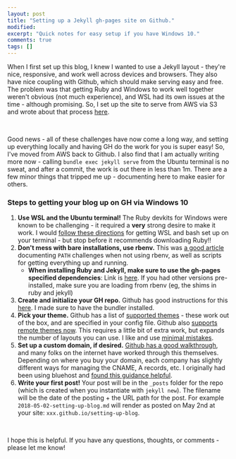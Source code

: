 ```yaml
---
layout: post
title: "Setting up a Jekyll gh-pages site on Github."
modified:
excerpt: "Quick notes for easy setup if you have Windows 10."
comments: true
tags: []
---
```


When I first set up this blog, I knew I wanted to use a Jekyll layout - they're nice, responsive, and work well across devices and browsers. They also have nice coupling with Github, which should make serving easy and free. The problem was that getting Ruby and Windows to work well together weren't obvious (not much experience), and WSL had its own issues at the time - although promising. So, I set up the site to serve from AWS via S3 and wrote about that process [here][0]. 

&nbsp;<Enter> 

Good news - all of these challenges have now come a long way, and setting up everything locally and having GH do the work for you is super easy! So, I've moved from AWS back to Github. I also find that I am actually writing more now - calling `bundle exec jekyll serve` from the Ubuntu terminal is no sweat, and after a commit, the work is out there in less than 1m. There are a few minor things that tripped me up - documenting here to make easier for others. 

### Steps to getting your blog up on GH via Windows 10

1. **Use WSL and the Ubuntu terminal!** The Ruby devkits for Windows were known to be challenging - it required a **very** strong desire to make it work. I would [follow these directions][1] for getting WSL and bash set up on your terminal - but stop before it recommends downloading Ruby!! 
2. **Don't mess with bare installations, use rbenv.** This was [a good article][2] documenting `PATH` challenges when not using rbenv, as well as scripts for getting everything up and running. 
	* **When installing Ruby and Jekyll, make sure to use the gh-pages specified dependencies**: Link is [here][3]. If you had other versions pre-installed, make sure you are loading from rbenv (eg, the shims in ruby and jekyll)
3. **Create and initialize your GH repo.** Github has good instructions for this [here][4]. I made sure to have the bundler installed. 
4. **Pick your theme.** Github has a list of [supported themes][5] - these work out of the box, and are specified in your config file. Github also [supports remote themes now][6]. This requires a little bit of extra work, but expands the number of layouts you can use. I like and use [minimal mistakes][7]. 
5. **Set up a custom domain, if desired.** [Github has a good walkthrough][8], and many folks on the internet have worked through this themselves. Depending on where you buy your domain, each company has slightly different ways for managing the CNAME, A records, etc. I originally had been using bluehost and [found this guidance helpful][9].   
6. **Write your first post!** Your post will be in the `_posts` folder for the repo (which is created when you instantiate with `jekyll new`). The filename will be the date of the posting + the URL path for the post. For example `2018-05-02-setting-up-blog.md` will render as posted on May 2nd at your site: `xxx.github.io/setting-up-blog`. 

&nbsp;<Enter> 

I hope this is helpful. If you have any questions, thoughts, or comments - please let me know!

[0]: https://www.svds.com/customer-journey-set-success/
[1]: https://kiazhi.github.io/blog/Working-with-Jekyll-and-Ruby-on-Windows-for-GitHub-Pages/#getting-started-with-jekyll-on-windows-10-using-windows-subsystem-for-linux
[2]: https://brainwipe.github.io/jekyll/hyde/ubuntu/2017/05/16/pulling-jekyll-teeth/
[3]: https://pages.github.com/versions/
[4]: https://help.github.com/en/github/working-with-github-pages/creating-a-github-pages-site-with-jekyll
[5]: https://pages.github.com/themes/
[6]: https://talk.jekyllrb.com/t/remote-themes-on-github-pages/1214
[7]: https://mmistakes.github.io/minimal-mistakes/docs/quick-start-guide/
[8]: https://help.github.com/en/github/working-with-github-pages/configuring-a-custom-domain-for-your-github-pages-site
[9]: https://bryancshepherd.com/data-science/setting-bluehost-dns-github-jekyll-blog/
